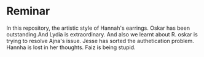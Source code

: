 # Reminar
In this repository, the artistic style of Hannah's earrings. Oskar has been outstanding.And Lydia is extraordinary. And also we learnt about R. 
oskar is trying to resolve Ajna's issue. Jesse has sorted the authetication problem.
Hannha is lost in her thoughts. Faiz is being stupid.
